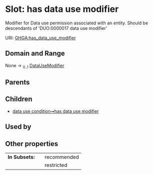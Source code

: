 
# Slot: has data use modifier


Modifier for Data use permission associated with an entity. Should be descendants of 'DUO:0000017 data use modifier'

URI: [GHGA:has_data_use_modifier](https://w3id.org/GHGA/has_data_use_modifier)


## Domain and Range

None &#8594;  <sub>0..1</sub> [DataUseModifier](DataUseModifier.md)

## Parents


## Children

 *  [data use condition➞has data use modifier](data_use_condition_has_data_use_modifier.md)

## Used by


## Other properties

|  |  |  |
| --- | --- | --- |
| **In Subsets:** | | recommended |
|  | | restricted |

